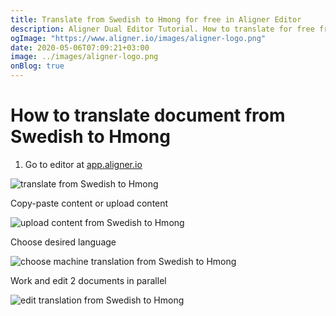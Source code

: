 ```yaml
---
title: Translate from Swedish to Hmong for free in Aligner Editor
description: Aligner Dual Editor Tutorial. How to translate for free from Swedish to Hmong. Aligner is multilingual document management platform. 
ogImage: "https://www.aligner.io/images/aligner-logo.png"
date: 2020-05-06T07:09:21+03:00
image: ../images/aligner-logo.png
onBlog: true
---
```


# How to translate document from Swedish to Hmong

1. Go to editor at [app.aligner.io](https://app.aligner.io "Aligner App web page")

![translate from Swedish to Hmong](../aligner-blank-editor.png "translate from Swedish to Hmong")

Copy-paste content or upload content

![upload content from Swedish to Hmong](../aligner-uploaded-document.png "upload content from Swedish to Hmong")

Choose desired language

![choose machine translation from Swedish to Hmong](../aligner-language-dropdown.png "choose machine translation from Swedish to Hmong")

Work and edit 2 documents in parallel

![edit translation from Swedish to Hmong](../aligner-double-sitded-editor.png "edit translation from Swedish to Hmong")

